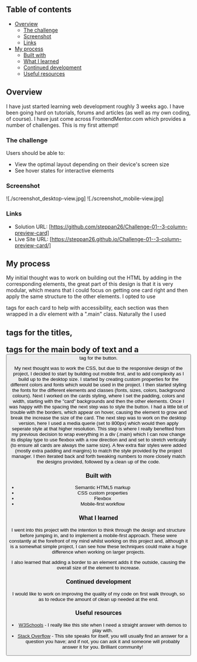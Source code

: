 ## Table of contents

- [Overview](#overview)
  - [The challenge](#the-challenge)
  - [Screenshot](#screenshot)
  - [Links](#links)
- [My process](#my-process)
  - [Built with](#built-with)
  - [What I learned](#what-i-learned)
  - [Continued development](#continued-development)
  - [Useful resources](#useful-resources)



## Overview

I have just started learning web development roughly 3 weeks ago. I have been going hard on tutorials, forums and articles (as well as my own coding, of course). I have just come across FrontendMentor.com which provides a number of challenges. This is my first attempt!

### The challenge

Users should be able to:

- View the optimal layout depending on their device's screen size
- See hover states for interactive elements

### Screenshot

![./screenshot_desktop-view.jpg]
![./screenshot_mobile-view.jpg]

### Links

- Solution URL: [https://github.com/steppan26/Challenge-01--3-column-preview-card]
- Live Site URL: [https://steppan26.github.io/Challenge-01--3-column-preview-card/]

## My process

My initial thought was to work on building out the HTML by adding in the corresponding elements, the great part of this design is that it is very modular, which means that i could focus on getting one card right and then apply the same structure to the other elements. I opted to use <section> tags for each card to help with accessibility, each section was then wrapped in a div element with a ".main" class. Naturally the I used <H1> tags for the titles, <p> tags for the main body of text and a <button> tag for the button.

My next thought was to work the CSS, but due to the responsive design of the project, I decided to start by building out mobile first, and to add complexity as I build up to the desktop size.
  I started by creating custom properties for the different colors and fonts which would be used in the project.
  I then started styling the fonts for the different elements and classes (fonts, sizes, colors, background colours).
  Next I worked on the cards styling, where I set the padding, colors and width, starting with the "card" backgrounds and then the other elements.
  Once I was happy with the spacing the next step was to style the button. I had a little bit of trouble with the borders, which appear on hover, causing the element to grow and break the increase the size of the card.
  The next step was to work on the desktop version, here I used a media querie (set to 800px) which would then apply seperate style at that higher resolution.
  This step is where I really benefited from my previous decision to wrap everything in a div (.main) which I can now change its display type to use flexbox with a row direction and and set to stretch vertically (to ensure all cards are always the same size).
  A few extra flair styles were added (mostly extra padding and margins) to match the style provided by the project manager.
  I then iterated back and forth tweaking numbers to more closely match the designs provided, followed by a clean up of the code.


### Built with

- Semantic HTML5 markup
- CSS custom properties
- Flexbox
- Mobile-first workflow


### What I learned

I went into this project with the intention to think through the design and structure before jumping in, and to implement a mobile-first approach. These were constantly at the forefront of my mind whilst working on this project and, although it is a somewhat simple project, I can see how these techniques could make a huge difference when working on larger projects.

I also learned that adding a border to an element adds it the outside, causing the overall size of the element to increase. 

### Continued development

I would like to work on improving the quality of my code on first walk through, so as to reduce the amount of clean up needed at the end.

### Useful resources

- [W3Schools](https://www.w3schools.com) - I really like this site when I need a straight answer with demos to play with.
- [Stack Overflow](www.https://stackoverflow.com) - This site speaks for itself, you will usually find an answer for a question you have; and if not, you can ask it and someone will probably answer it for you. Brilliant community!
